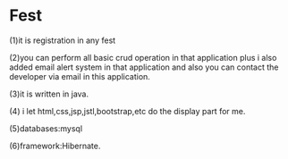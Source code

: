 # Fest

(1)it is registration in any fest 

(2)you can perform all basic crud operation in that application plus i also added email alert system in that application and also you can contact the developer via email in this application.  

(3)it is written in java.

(4) i let html,css,jsp,jstl,bootstrap,etc do the display part for me.

(5)databases:mysql

(6)framework:Hibernate.
